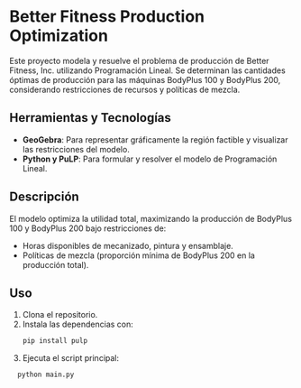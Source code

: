 # Better Fitness Production Optimization

Este proyecto modela y resuelve el problema de producción de Better Fitness, Inc. utilizando Programación Lineal. Se determinan las cantidades óptimas de producción para las máquinas BodyPlus 100 y BodyPlus 200, considerando restricciones de recursos y políticas de mezcla.

## Herramientas y Tecnologías

- **GeoGebra**: Para representar gráficamente la región factible y visualizar las restricciones del modelo.
- **Python y PuLP**: Para formular y resolver el modelo de Programación Lineal.

## Descripción

El modelo optimiza la utilidad total, maximizando la producción de BodyPlus 100 y BodyPlus 200 bajo restricciones de:
- Horas disponibles de mecanizado, pintura y ensamblaje.
- Políticas de mezcla (proporción mínima de BodyPlus 200 en la producción total).

## Uso

1. Clona el repositorio.
2. Instala las dependencias con:
   ```bash
   pip install pulp
   ```
3. Ejecuta el script principal:
 ```bash
   python main.py
   ```


